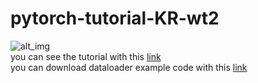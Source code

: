 # pytorch-tutorial-KR-wt2
![alt_img](https://9bow.github.io/PyTorch-tutorials-kr-0.3.1/_images/pytorch-logo-flat.png)  
you can see the tutorial with this [link](https://github.com/WhiteTree2/pytorch-tutorial-KR-wt2/blob/master/pytorch%20tut_basic.ipynb)  
you can download dataloader example code with this [link](https://github.com/WhiteTree2/pytorch-tutorial-KR-wt2/blob/master/main.py)
